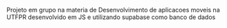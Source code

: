 Projeto em grupo na materia de Desenvolvimento de aplicacoes moveis na UTFPR desenvolvido em JS e utilizando supabase como banco de dados
